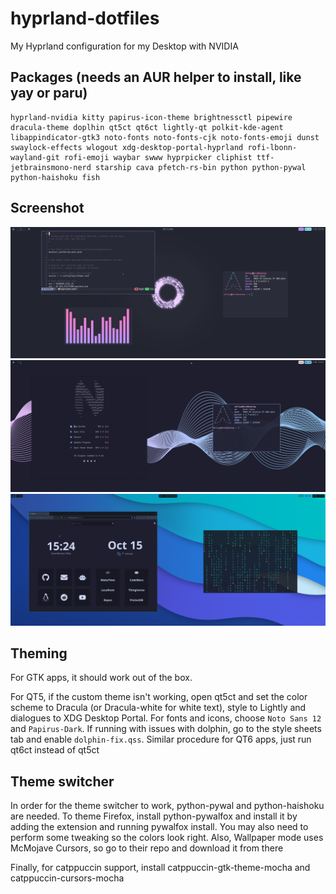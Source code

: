 # hyprland-dotfiles
My Hyprland configuration for my Desktop with NVIDIA

## Packages (needs an AUR helper to install, like yay or paru)
```
hyprland-nvidia kitty papirus-icon-theme brightnessctl pipewire dracula-theme doplhin qt5ct qt6ct lightly-qt polkit-kde-agent libappindicator-gtk3 noto-fonts noto-fonts-cjk noto-fonts-emoji dunst swaylock-effects wlogout xdg-desktop-portal-hyprland rofi-lbonn-wayland-git rofi-emoji waybar swww hyprpicker cliphist ttf-jetbrainsmono-nerd starship cava pfetch-rs-bin python python-pywal python-haishoku fish
```
## Screenshot
![Dracula](/screenshots/dracula.png)
![Catppuccin](/screenshots/catppuccin.png)
![Pywal](/screenshots/pywal.png)

## Theming

For GTK apps, it should work out of the box.

For QT5, if the custom theme isn't working, open qt5ct and set the color scheme to Dracula (or Dracula-white for white text), style to Lightly and dialogues to XDG Desktop Portal. For fonts and icons, choose ```Noto Sans 12``` and ```Papirus-Dark```. If running with issues with dolphin, go to the style sheets tab and enable ```dolphin-fix.qss```. Similar procedure for QT6 apps, just run qt6ct instead of qt5ct

## Theme switcher
In order for the theme switcher to work, python-pywal and python-haishoku are needed. To theme Firefox, install python-pywalfox and install it by adding the extension and running pywalfox install. You may also need to perform some tweaking so the colors look right. Also, Wallpaper mode uses McMojave Cursors, so go to their repo and download it from there

Finally, for catppuccin support, install catppuccin-gtk-theme-mocha and catppuccin-cursors-mocha
